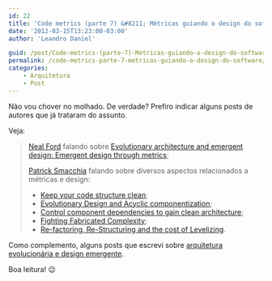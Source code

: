 ```yaml
---
id: 22
title: 'Code metrics (parte 7) &#8211; Métricas guiando o design do software'
date: '2012-03-15T13:23:00-03:00'
author: 'Leandro Daniel'

guid: /post/Code-metrics-(parte-7)-Metricas-guiando-o-design-do-software.aspx
permalink: /code-metrics-parte-7-metricas-guiando-o-design-do-software/
categories:
    - Arquitetura
    - Post
---
```


Não vou chover no molhado. De verdade? Prefiro indicar alguns posts de autores que já trataram do assunto.

Veja:

> [Neal Ford](http://www.nealford.com/) falando sobre [Evolutionary architecture and emergent design: Emergent design through metrics](http://www.ibm.com/developerworks/java/library/j-eaed6/index.html);
> 
> [Patrick Smacchia](http://codebetter.com/patricksmacchia/) falando sobre diversos aspectos relacionados a métricas e design:
> 
> - [Keep your code structure clean](http://codebetter.com/patricksmacchia/2007/11/26/keep-your-code-structure-clean/);
> - [Evolutionary Design and Acyclic componentization](http://codebetter.com/patricksmacchia/2009/02/22/evolutionary-design-and-acyclic-componentization/);
> - [Control component dependencies to gain clean architecture](http://www.theserverside.net/tt/articles/showarticle.tss?id=ControllingDependencies);
> - [Fighting Fabricated Complexity](http://codebetter.com/patricksmacchia/2009/06/28/fighting-fabricated-complexity/);
> - [Re-factoring, Re-Structuring and the cost of Levelizing](http://codebetter.com/patricksmacchia/2009/02/15/re-factoring-re-structuring-and-the-cost-of-levelizing/).

Como complemento, alguns posts que escrevi sobre [arquitetura evolucionária e design emergente](http://leandrodaniel.com/search.aspx?q=evolucionária).

Boa leitura! 😉